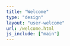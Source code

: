 ```yaml
---
title: "Welcome"
type: "design"
layout: "user-welcome"
url: /welcome.html
js_include: ["main"]
---
```

